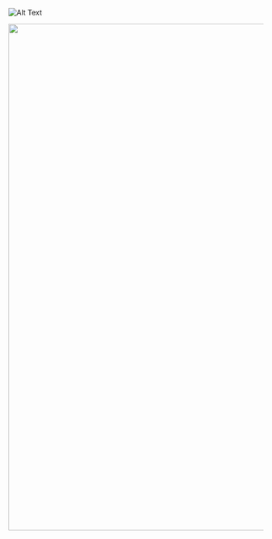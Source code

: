 ![Alt Text](https://media.giphy.com/media/3o7abHrsGbV10rCeze/giphy.gif)


<img src="https://media.giphy.com/media/vFKqnCdLPNOKc/giphy.gif" width="1700" height="1000" />
